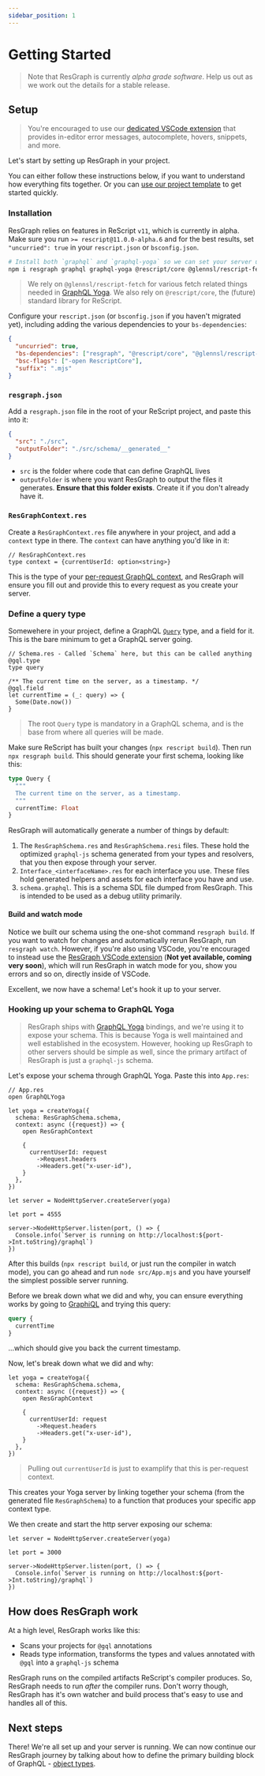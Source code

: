 ```yaml
---
sidebar_position: 1
---
```


# Getting Started

> Note that ResGraph is currently _alpha grade software_. Help us out as we work out the details for a stable release.

## Setup

> You're encouraged to use our [dedicated VSCode extension](https://marketplace.visualstudio.com/items?itemName=GabrielNordeborn.vscode-resgraph) that provides in-editor error messages, autocomplete, hovers, snippets, and more.

Let's start by setting up ResGraph in your project.

You can either follow these instructions below, if you want to understand how everything fits together. Or you can [use our project template](https://github.com/zth/resgraph-template) to get started quickly.

### Installation

ResGraph relies on features in ReScript `v11`, which is currently in alpha. Make sure you run `>= rescript@11.0.0-alpha.6` and for the best results, set `"uncurried": true` in your `rescript.json` or `bsconfig.json`.

```bash
# Install both `graphql` and `graphql-yoga` so we can set your server up
npm i resgraph graphql graphql-yoga @rescript/core @glennsl/rescript-fetch
```

> We rely on `@glennsl/rescript-fetch` for various fetch related things needed in [GraphQL Yoga](graphql-yoga). We also rely on `@rescript/core`, the (future) standard library for ReScript.

Configure your `rescript.json` (or `bsconfig.json` if you haven't migrated yet), including adding the various dependencies to your `bs-dependencies`:

```json
{
  "uncurried": true,
  "bs-dependencies": ["resgraph", "@rescript/core", "@glennsl/rescript-fetch"],
  "bsc-flags": ["-open RescriptCore"],
  "suffix": ".mjs"
}
```

### `resgraph.json`

Add a `resgraph.json` file in the root of your ReScript project, and paste this into it:

```json
{
  "src": "./src",
  "outputFolder": "./src/schema/__generated__"
}
```

- `src` is the folder where code that can define GraphQL lives
- `outputFolder` is where you want ResGraph to output the files it generates. **Ensure that this folder exists**. Create it if you don't already have it.

### `ResGraphContext.res`

Create a `ResGraphContext.res` file anywhere in your project, and add a `context` type in there. The `context` can have anything you'd like in it:

```rescript
// ResGraphContext.res
type context = {currentUserId: option<string>}
```

This is the type of your [per-request GraphQL context](object-types#using-app-context-in-field-functions), and ResGraph will ensure you fill out and provide this to every request as you create your server.

### Define a query type

Somewehere in your project, define a GraphQL [`Query`](query) type, and a field for it. This is the bare minimum to get a GraphQL server going.

```rescript
// Schema.res - Called `Schema` here, but this can be called anything
@gql.type
type query

/** The current time on the server, as a timestamp. */
@gql.field
let currentTime = (_: query) => {
  Some(Date.now())
}
```

> The root `Query` type is mandatory in a GraphQL schema, and is the base from where all queries will be made.

Make sure ReScript has built your changes (`npx rescript build`). Then run `npx resgraph build`. This should generate your first schema, looking like this:

```graphql
type Query {
  """
  The current time on the server, as a timestamp.
  """
  currentTime: Float
}
```

ResGraph will automatically generate a number of things by default:

1. The `ResGraphSchema.res` and `ResGraphSchema.resi` files. These hold the optimized `graphql-js` schema generated from your types and resolvers, that you then expose through your server.
2. `Interface_<interfaceName>.res` for each interface you use. These files hold generated helpers and assets for each interface you have and use.
3. `schema.graphql`. This is a schema SDL file dumped from ResGraph. This is intended to be used as a debug utility primarily.

#### Build and watch mode

Notice we built our schema using the one-shot command `resgraph build`. If you want to watch for changes and automatically rerun ResGraph, run `resgraph watch`. However, if you're also using VSCode, you're encouraged to instead use the [ResGraph VSCode extension](getting-started) (**Not yet available, coming very soon**), which will run ResGraph in watch mode for you, show you errors and so on, directly inside of VSCode.

Excellent, we now have a schema! Let's hook it up to your server.

### Hooking up your schema to GraphQL Yoga

> ResGraph ships with [GraphQL Yoga](graphql-yoga) bindings, and we're using it to expose your schema. This is because Yoga is well maintained and well established in the ecosystem. However, hooking up ResGraph to other servers should be simple as well, since the primary artifact of ResGraph is just a `graphql-js` schema.

Let's expose your schema through GraphQL Yoga. Paste this into `App.res`:

```rescript
// App.res
open GraphQLYoga

let yoga = createYoga({
  schema: ResGraphSchema.schema,
  context: async ({request}) => {
    open ResGraphContext

    {
      currentUserId: request
        ->Request.headers
        ->Headers.get("x-user-id"),
    }
  },
})

let server = NodeHttpServer.createServer(yoga)

let port = 4555

server->NodeHttpServer.listen(port, () => {
  Console.info(`Server is running on http://localhost:${port->Int.toString}/graphql`)
})
```

After this builds (`npx rescript build`, or just run the compiler in watch mode), you can go ahead and run `node src/App.mjs` and you have yourself the simplest possible server running.

Before we break down what we did and why, you can ensure everything works by going to [GraphiQL](http://localhost:4555/graphql) and trying this query:

```graphql
query {
  currentTime
}
```

...which should give you back the current timestamp.

Now, let's break down what we did and why:

```rescript
let yoga = createYoga({
  schema: ResGraphSchema.schema,
  context: async ({request}) => {
    open ResGraphContext

    {
      currentUserId: request
        ->Request.headers
        ->Headers.get("x-user-id"),
    }
  },
})
```

> Pulling out `currentUserId` is just to examplify that this is per-request context.

This creates your Yoga server by linking together your schema (from the generated file `ResGraphSchema`) to a function that produces your specific app context type.

We then create and start the http server exposing our schema:

```rescript
let server = NodeHttpServer.createServer(yoga)

let port = 3000

server->NodeHttpServer.listen(port, () => {
  Console.info(`Server is running on http://localhost:${port->Int.toString}/graphql`)
})
```

## How does ResGraph work

At a high level, ResGraph works like this:

- Scans your projects for `@gql` annotations
- Reads type information, transforms the types and values annotated with `@gql` into a `graphql-js` schema

ResGraph runs on the compiled artifacts ReScript's compiler produces. So, ResGraph needs to run _after_ the compiler runs. Don't worry though, ResGraph has it's own watcher and build process that's easy to use and handles all of this.

## Next steps

There! We're all set up and your server is running. We can now continue our ResGraph journey by talking about how to define the primary building block of GraphQL - [object types](object-types).
